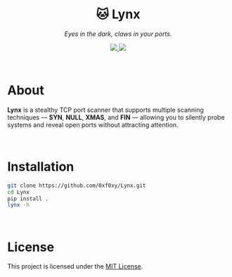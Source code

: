 <h1 align="center">🐱 Lynx</h1>
<p align="center"><em>Eyes in the dark, claws in your ports.</em></p>

<p align="center">
  <a href="https://www.python.org/"> 
    <img src="https://img.shields.io/badge/Python-3.10+-3776AB?style=flat&logo=python&logoColor=white" />
  </a>
  <a href="https://opensource.org/licenses/MIT">
    <img src="https://img.shields.io/badge/license-MIT-3DA639?style=flat&logo=OpenSourceInitiative&logoColor=white" />
  </a>
</p>

<br>

# About

**Lynx** is a stealthy TCP port scanner that supports multiple scanning techniques — **SYN**, **NULL**, **XMAS**, and **FIN** — allowing you to silently probe systems and reveal open ports without attracting attention.

<br>

# Installation

```bash
git clone https://github.com/0xf0xy/Lynx.git
cd Lynx
pip install .
lynx -h
```

<br>

# License

This project is licensed under the [MIT License](./LICENSE).